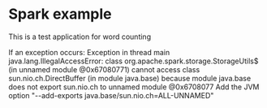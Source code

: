 # Spark example
This is a test application for word counting

If an exception occurs: Exception in thread main java.lang.IllegalAccessError: class org.apache.spark.storage.StorageUtils$ (in unnamed module @0x67080771) cannot access class sun.nio.ch.DirectBuffer (in module java.base) because module java.base does not export sun.nio.ch to unnamed module @0x6708077 
Add the JVM option "--add-exports java.base/sun.nio.ch=ALL-UNNAMED"